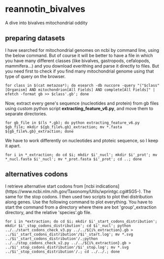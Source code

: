 # reannotin_bivalves
A dive into bivalves mitochondrial oddity

<h2>preparing datasets</h2>
I have searched for mitochondrial genomes on ncbi by command line, using the below command.
But of course it will be better to have a file in which you have many different classes (like bivalves, gastropods, cefalopods, mammifera...) and you download everithing and parse it directly to files.
But you need first to check if you find many mitochondrial genome using that type of query on the browser.

```
for class in $(cat metazoa*); do esearch -db nuccore -query "("$class"[Organism] AND mitochondrion[All Fields] AND complete[All Fields]" | efetch -format gb >> $class'.gb'; done 
```

Now, extract every gene's sequence (nucleotides and protein) from gb files using custom python script **extracting_feature_v6.py**, and move them to separate directories.

```
for gb_file in $(ls *.gb); do python extracting_feature_v6.py $gb_file; mkdir ${gb_file%.gb}_extraction; mv *.fasta ${gb_file%.gb}_extraction; done
```

We have to work differently on nucleotides and ptoteic sequence, so I keep it apart.

```
for i in *_extraction; do cd $i; mkdir $i'_nucl'; mkdir $i'_prot'; mv *_nucl.fasta $i'_nucl'; mv *_prot.fasta $i'_prot'; cd ..; done
```

<h2>alternatives codons</h2>
I retrieve alternative start codons from [ncbi indications] (https://www.ncbi.nlm.nih.gov/Taxonomy/Utils/wprintgc.cgi#SG5-).
The same for the stop codons. I then used two scripts to plot thei distribution along genes. Use the following command to plot everything.
You have to start the command from a directory where there are bot 'group'_extraction directory, and the relative 'species'.gb file.

```
for i in *extraction; do cd $i; mkdir $i'_start_codons_distribution'; mkdir $i'_stop_codons_distribution'; cd $i'_nucl'; python ../../start_codons_check_v3.py ../../${i%_extraction}.gb > ../$i'_start_codons_distribution'/$i'_start.log'; mv *.svg ../$i'_start_codons_distribution'/.;python ../../stop_codons_check_v2.py ../../${i%_extraction}.gb > ../$i'_stop_codons_distribution'/$i'_stop.log'; mv *.svg ../$i'_stop_codons_distribution'/.; cd ../../.; done
```